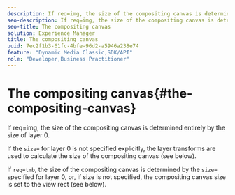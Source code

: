 ```yaml
---
description: If req=img, the size of the compositing canvas is determined entirely by the size of layer 0.
seo-description: If req=img, the size of the compositing canvas is determined entirely by the size of layer 0.
seo-title: The compositing canvas
solution: Experience Manager
title: The compositing canvas
uuid: 7ec2f1b3-61fc-4bfe-96d2-a5946a238e74
feature: "Dynamic Media Classic,SDK/API"
role: "Developer,Business Practitioner"
---
```


# The compositing canvas{#the-compositing-canvas}

If req=img, the size of the compositing canvas is determined entirely by the size of layer 0.

If the `size=` for layer 0 is not specified explicitly, the layer transforms are used to calculate the size of the compositing canvas (see below).

If `req=tmb`, the size of the compositing canvas is determined by the `size=` specified for layer 0, or, if size is not specified, the compositing canvas size is set to the view rect (see below). 
